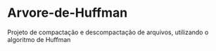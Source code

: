 # Arvore-de-Huffman
Projeto de compactação e descompactação de arquivos, utilizando o algoritmo de Huffman

